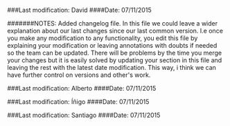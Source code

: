 ###Last modification: David 
####Date: 07/11/2015

#######NOTES:
Added changelog file. In this file we could leave a wider explanation about
our last changes since our last common version. I.e once you make any modification
to any functionality, you edit this file by explaining your modification or leaving
annotations with doubts if needed so the team can be updated. There will be problems
by the time you merge your changes but it is easily solved by updating your section 
in this file and leaving the rest with the latest date modification. 
This way, i think we can have further control on versions and other's work.  

###Last modification: Alberto 
####Date: 07/11/2015


###Last modification: Íñigo 
####Date: 07/11/2015


###Last modification: Santiago 
####Date: 07/11/2015
